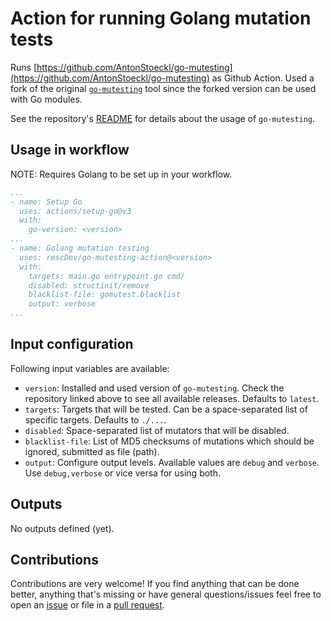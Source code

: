 # Action for running Golang mutation tests

Runs [https://github.com/AntonStoeckl/go-mutesting](https://github.com/AntonStoeckl/go-mutesting) as Github Action. Used a fork of the original [`go-mutesting`](https://github.com/zimmski/go-mutesting) tool since the forked version can be used with Go modules.

See the repository's [README](https://github.com/AntonStoeckl/go-mutesting/blob/master/README.md) for details about the usage of `go-mutesting`.

## Usage in workflow

NOTE: Requires Golang to be set up in your workflow.

```yaml
...
- name: Setup Go
  uses: actions/setup-go@v3
  with:
    go-version: <version>
...
- name: Golang mutation testing
  uses: rescDev/go-mutesting-action@<version>
  with:
    targets: main.go entrypoint.go cmd/
    disabled: structinit/remove
    blacklist-file: gomutest.blacklist
    output: verbose
...
```

## Input configuration

Following input variables are available:

- `version`: Installed and used version of `go-mutesting`. Check the repository linked above to see all available releases. Defaults to `latest`.
- `targets`: Targets that will be tested. Can be a space-separated list of specific targets. Defaults to `./...`.
- `disabled`: Space-separated list of mutators that will be disabled.
- `blacklist-file`: List of MD5 checksums of mutations which should be ignored, submitted as file (path).
- `output`: Configure output levels. Available values are `debug` and `verbose`. Use `debug,verbose` or vice versa for using both.

## Outputs

No outputs defined (yet).

## Contributions

Contributions are very welcome! If you find anything that can be done better, anything that's missing or have general questions/issues feel free to open an [issue](https://github.com/relusc/go-mutesting-action/issues) or file in a [pull request](https://github.com/relusc/go-mutesting-action/pulls).
